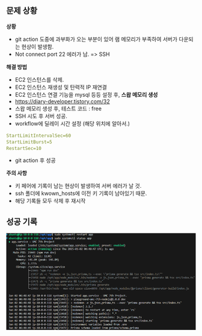 ## 문제 상황

**상황**

- git action 도중에 과부화가 오는 부분이 있어 램 메모리가 부족하여 서버가 다운되는 현상이 발생함.
- Not connect port 22 에러가 남. => SSH

**해결 방법**

- EC2 인스턴스를 삭제.
- EC2 인스턴스 재생성 및 탄력적 IP 재연결
- EC2 인스턴스 연결 기능을 mysql 등등 설정 후, **스왑 메모리 생성**
- https://diary-developer.tistory.com/32
- 스왑 메모리 생성 후, 테스트 코드 : free
- SSH 시도 후 서버 성공.
- workflow에 딜레이 시간 설정 (해당 위치에 알아서.)

```yml
StartLimitIntervalSec=60
StartLimitBurst=5
RestartSec=10
```

- git action 후 성공

**주의 사항**

- 키 페어에 기록이 남는 현상이 발생하여 서버 에러가 날 것.
- ssh 폴더에 kwown_hosts에 이전 키 기록이 남아있기 때문.
- 해당 기록들 모두 삭제 후 재시작

## 성공 기록

<img alt="성공" src="./images/success.png">
